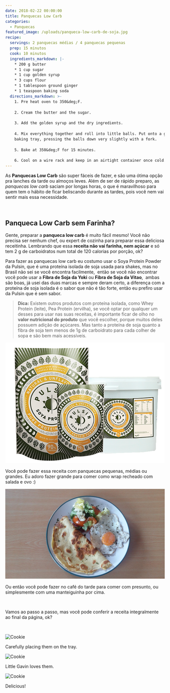 ```yaml
---
date: 2018-02-22 00:00:00
title: Panquecas Low Carb
categories:
  - Panquecas
featured_image: /uploads/panqueca-low-carb-de-soja.jpg
recipe:
  servings: 2 panquecas médias / 4 panquecas pequenas
  prep: 15 minutos
  cook: 10 minutos
  ingredients_markdown: |-
    * 200 g butter
    * 1 cup sugar
    * 1 cup golden syrup
    * 3 cups flour
    * 1 tablespoon ground ginger
    * 1 teaspoon baking soda
  directions_markdown: >-
    1. Pre heat oven to 350&deg;F.

    2. Cream the butter and the sugar.

    3. Add the golden syrup and the dry ingredients.

    4. Mix everything together and roll into little balls. Put onto a greased
    baking tray, pressing the balls down very slightly with a fork.

    5. Bake at 350&deg;F for 15 minutes.

    6. Cool on a wire rack and keep in an airtight container once cold.
---
```


As **Panquecas Low Carb** s&atilde;o super f&aacute;ceis de fazer, e s&atilde;o uma &oacute;tima op&ccedil;&atilde;o pra lanches da tarde ou almo&ccedil;os leves. Al&eacute;m de ser de r&aacute;pido preparo, as *panquecas low carb* saciam por longas horas, o que &eacute; maravilhoso para quem tem o h&aacute;bito de ficar beliscando durante as tardes, pois voc&ecirc; nem vai sentir mais essa necessidade.

&nbsp;

## Panqueca Low Carb sem Farinha?

Gente, preparar a **panqueca low carb** &eacute; muito f&aacute;cil mesmo! Voc&ecirc; n&atilde;o precisa ser nenhum chef, ou expert de cozinha para preparar essa deliciosa receitinha. Lembrando que essa **receita n&atilde;o vai farinha, nem a&ccedil;&uacute;car** e s&oacute; tem 2 g de carboidratos num total de 120 calorias por por&ccedil;&atilde;o, ok?

Para fazer as panquecas low carb eu costumo usar o Soya Protein Powder da Pulsin, que &eacute; uma prote&iacute;na isolada de soja usada para shakes, mas no Brasil n&atilde;o sei se voc&ecirc; encontra facilmente,&nbsp; ent&atilde;o se voc&ecirc; n&atilde;o encontrar voc&ecirc; pode usar a **Fibra de Soja da Yoki** ou **Fibra de Soja da Vitao**,&nbsp; ambas s&atilde;o boas, j&aacute; usei das duas marcas e sempre deram certo, a diferen&ccedil;a com a prote&iacute;na de soja isolada &eacute; o sabor que n&atilde;o &eacute; t&atilde;o forte, ent&atilde;o eu prefiro usar da Pulsin que &eacute; sem sabor.

> **Dica:** Existem outros produtos com prote&iacute;na isolada, como Whey Protein (leite), Pea Protein (ervilha), se voc&ecirc; optar por qualquer um desses para usar nas suas receitas, &eacute; importante ficar de olho no **valor nutricional do produto** que voc&ecirc; escolher, porque muitos deles possuem adi&ccedil;&atilde;o de a&ccedil;&uacute;cares. Mas tanto a prote&iacute;na de soja quanto a fibra de soja tem menos de 1g de carboidrato para cada colher de sopa e s&atilde;o bem mais acess&iacute;veis.

![](/uploads/versions/soya-all-3-sizes-web---x----600-451x---.png)

Voc&ecirc; pode fazer essa receita com panquecas pequenas, m&eacute;dias ou grandes. Eu adoro fazer grande para comer como wrap recheado com salada e ovo :)

![](/uploads/versions/panqueca-low-carb-grande-sem-farinha---x----1560-877x---.jpg)

Ou ent&atilde;o voc&ecirc; pode fazer no caf&eacute; do tarde para comer com presunto, ou simplesmente com uma manteiguinha por cima.

&nbsp;

Vamos ao passo a passo, mas voc&ecirc; pode conferir a receita integralmente ao final da p&aacute;gina, ok?

&nbsp;

![Cookie](https://source.unsplash.com/euGck1ifvp0)

Carefully placing them on the tray.

![Cookie](https://source.unsplash.com/RUPPakds28k)

Little Gavin loves them.

![Cookie](https://source.unsplash.com/YnrSLOAjOEA)

Delicious!